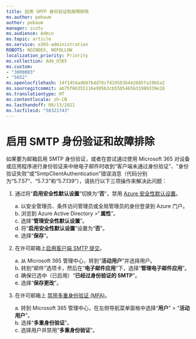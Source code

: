 ```yaml
---
title: 启用 SMTP 身份验证和故障排除
ms.author: pebaum
author: pebaum
manager: scotv
ms.audience: Admin
ms.topic: article
ms.service: o365-administration
ROBOTS: NOINDEX, NOFOLLOW
localization_priority: Priority
ms.collection: Adm_O365
ms.custom:
- "3000003"
- "5652"
ms.openlocfilehash: 14f1454ad687b4d76cf419583b442685fa19b5a2
ms.sourcegitcommit: ab75f66355116e995b3cb5505465b31989339e28
ms.translationtype: HT
ms.contentlocale: zh-CN
ms.lasthandoff: 08/13/2021
ms.locfileid: "58321743"
---
```

# <a name="enable-smtp-authentication-and-troubleshooting"></a>启用 SMTP 身份验证和故障排除

如果要为邮箱启用 SMTP 身份验证，或者在尝试通过使用 Microsoft 365 对设备或应用程序进行身份验证来中继电子邮件时收到“客户端未通过身份验证”、“身份验证失败”或“SmtpClientAuthentication”错误消息（代码分别为“5.7.57”、“5.7.3”和“5.7.139”），请执行以下三项操作来解决此问题：

1. 通过将“**启用安全性默认设置**”切换为“**否**”，禁用 [Azure 安全性默认设置](https://docs.microsoft.com/azure/active-directory/fundamentals/concept-fundamentals-security-defaults)。

    a. 以安全管理员、条件访问管理员或全局管理员的身份登录到 Azure 门户。<BR/>
    b. 浏览到 Azure Active Directory >“ **属性**”。<BR/>
    c. 选择“**管理安全性默认设置**”。<BR/>
    d. 将“**启用安全性默认设置**”设置为“**否**”。<BR/>
    e. 选择“**保存**”。

2. 在许可邮箱上[启用客户端 SMTP 提交](https://docs.microsoft.com/exchange/clients-and-mobile-in-exchange-online/authenticated-client-smtp-submission#enable-smtp-auth-for-specific-mailboxes)。

    a. 从 Microsoft 365 管理中心，转到“**活动用户**”并选择用户。<BR/>
    b. 转到“邮件”选项卡，然后在“**电子邮件应用**”下，选择“**管理电子邮件应用**”。<BR/>
    d. 确保已选中（已启用）“**已经过身份验证的 SMTP**”。<BR/>
    e. 选择“**保存更改**”。<BR/>

3. 在许可邮箱上 [禁用多重身份验证 (MFA)](https://docs.microsoft.com/microsoft-365/admin/security-and-compliance/set-up-multi-factor-authentication#turn-off-legacy-per-user-mfa)。

    a. 转到 Microsoft 365 管理中心，在左侧导航菜单窗格中选择“**用户**” > “**活动用户**”。<BR/>
    b. 选择“**多重身份验证**”。<BR/>
    c. 选择用户并禁用“**多重身份验证**”。<BR/>
